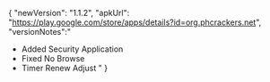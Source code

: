 {
"newVersion": "1.1.2",
"apkUrl": "https://play.google.com/store/apps/details?id=org.phcrackers.net",
"versionNotes":"
- Added Security Application
- Fixed No Browse
- Timer Renew Adjust
"
}
